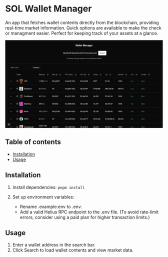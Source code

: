 # SOL Wallet Manager

An app that fetches wallet contents directly from the blockchain, providing real-time market information. Quick options are available to make the check or managment easier. Perfect for keeping track of your assets at a glance.

 ![image](https://github.com/DRUEVISUAL/sol_wallet_manager/blob/main/screenshot.jpg?raw=true)

## Table of contents

- [Installation](#installation)
- [Usage](#usage)

## Installation

1. Install dependencies:
    ```pnpm install```

2. Set up environment variables:
    - Rename .example.env to .env.
    - Add a valid Helius RPC endpoint to the .env file. (To avoid rate-limit errors, consider using a paid plan for higher transaction limits.)

## Usage

1. Enter a wallet address in the search bar.
2. Click Search to load wallet contents and view market data.
